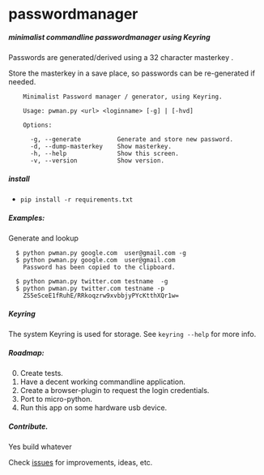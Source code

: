 # passwordmanager
##### minimalist commandline passwordmanager using Keyring

Passwords are generated/derived using a 32 character masterkey .

Store the masterkey in a save place, so passwords can be re-generated if needed.


        Minimalist Password manager / generator, using Keyring.

        Usage: pwman.py <url> <loginname> [-g] | [-hvd]

        Options:

          -g, --generate          Generate and store new password.
          -d, --dump-masterkey    Show masterkey.
          -h, --help              Show this screen.
          -v, --version           Show version.


##### install
 - `pip install -r requirements.txt`

##### Examples:

Generate and lookup

      $ python pwman.py google.com  user@gmail.com -g     
      $ python pwman.py google.com  user@gmail.com
        Password has been copied to the clipboard.

      $ python pwman.py twitter.com testname  -g     
      $ python pwman.py twitter.com testname -p
        ZS5eSceE1fRuhE/RRkoqzrw9xvbbjyPYcKtthXQr1w=


##### Keyring
The system Keyring is used for storage.
See `keyring --help` for more info.

##### Roadmap:
0. Create tests.
1. Have a decent working commandline application.
2. Create a browser-plugin to request the login credentials.
3. Port to micro-python.
4. Run this app on some hardware usb device.  


##### Contribute.
Yes build whatever

Check [issues](https://github.com/Alex-CodeLab/passwordmanager/issues) for improvements, ideas, etc.
